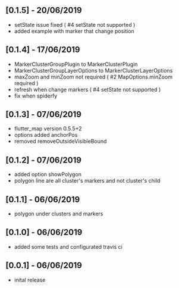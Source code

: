 ## [0.1.5] - 20/06/2019

- setState issue fixed ( #4 setState not supported )
- added example with marker that change position

## [0.1.4] - 17/06/2019

- MarkerClusterGroupPlugin to MarkerClusterPlugin
- MarkerClusterGroupLayerOptions to MarkerClusterLayerOptions
- maxZoom and minZoom not required ( #2 MapOptions.minZoom required )
- refresh when change markers ( #4 setState not supported )
- fix when spiderfy

## [0.1.3] - 07/06/2019

- flutter_map version 0.5.5+2
- options added anchorPos
- removed removeOutsideVisibleBound

## [0.1.2] - 07/06/2019

- added option showPolygon
- polygon line are all cluster's markers and not cluster's child

## [0.1.1] - 06/06/2019

- polygon under clusters and markers

## [0.1.0] - 06/06/2019

- added some tests and configurated travis ci

## [0.0.1] - 06/06/2019

- inital release